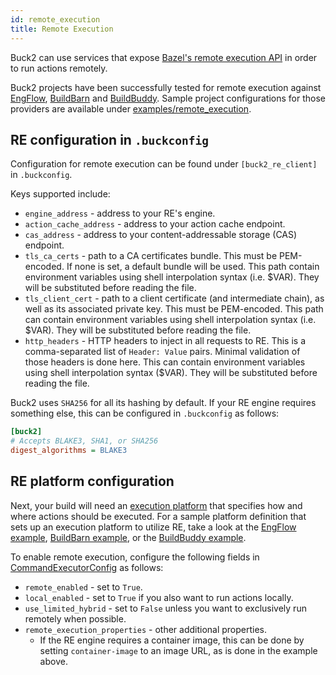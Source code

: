 ```yaml
---
id: remote_execution
title: Remote Execution
---
```


Buck2 can use services that expose [Bazel's remote execution API](https://github.com/bazelbuild/remote-apis) in order to run actions remotely.

Buck2 projects have been successfully tested for remote execution against [EngFlow](https://www.engflow.com/), [BuildBarn](https://github.com/buildbarn/bb-remote-execution) and [BuildBuddy](https://www.buildbuddy.io). Sample project configurations for those providers are available under [examples/remote_execution](https://github.com/facebook/buck2/tree/main/examples/remote_execution).

## RE configuration in `.buckconfig`

Configuration for remote execution can be found under `[buck2_re_client]` in `.buckconfig`.

Keys supported include:

* `engine_address` - address to your RE's engine.
* `action_cache_address` - address to your action cache endpoint.
* `cas_address` - address to your content-addressable storage (CAS) endpoint.
* `tls_ca_certs` - path to a CA certificates bundle. This must be PEM-encoded. If none is set, a default bundle will be used. This path contain environment variables using shell interpolation syntax (i.e. $VAR). They will be substituted before reading the file.
* `tls_client_cert` - path to a client certificate (and intermediate chain), as well as its associated private key. This must be PEM-encoded. This path can contain environment variables using shell interpolation syntax (i.e. $VAR). They will be substituted before reading the file.
* `http_headers` - HTTP headers to inject in all requests to RE. This is a comma-separated list of `Header: Value` pairs. Minimal validation of those headers is done here. This can contain environment variables using shell interpolation syntax ($VAR). They will be substituted before reading the file.

Buck2 uses `SHA256` for all its hashing by default. If your RE engine requires something else, this can be configured in `.buckconfig` as follows:

```ini
[buck2]
# Accepts BLAKE3, SHA1, or SHA256
digest_algorithms = BLAKE3
```

## RE platform configuration

Next, your build will need an [execution platform](https://buck2.build/docs/concepts/glossary/#execution-platform) that specifies how and where actions should be executed. For a sample platform definition that sets up an execution platform to utilize RE, take a look at the [EngFlow example](https://github.com/facebook/buck2/blob/main/examples/remote_execution/engflow/platforms/defs.bzl), [BuildBarn example](https://github.com/facebook/buck2/blob/main/examples/remote_execution/buildbarn/platforms/defs.bzl), or the [BuildBuddy example](https://github.com/facebook/buck2/blob/main/examples/remote_execution/buildbuddy/platforms/defs.bzl).

To enable remote execution, configure the following fields in [CommandExecutorConfig](https://buck2.build/docs/api/build/build/#commandexecutorconfig) as follows:

* `remote_enabled` - set to `True`.
* `local_enabled` - set to `True` if you also want to run actions locally.
* `use_limited_hybrid` - set to `False` unless you want to exclusively run remotely when possible.
* `remote_execution_properties` - other additional properties.
  * If the RE engine requires a container image, this can be done by setting `container-image` to an image URL, as is done in the example above.
